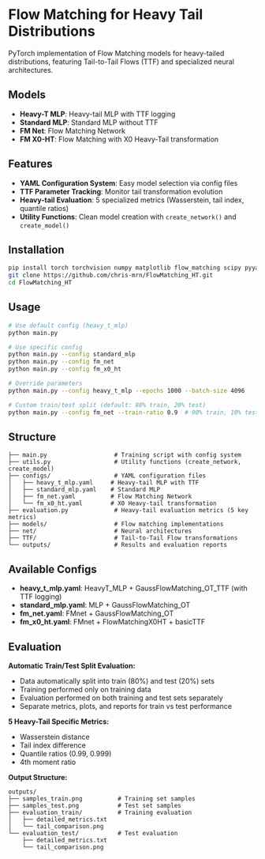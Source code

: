 # Flow Matching for Heavy Tail Distributions

PyTorch implementation of Flow Matching models for heavy-tailed distributions, featuring Tail-to-Tail Flows (TTF) and specialized neural architectures.

## Models

- **Heavy-T MLP**: Heavy-tail MLP with TTF logging
- **Standard MLP**: Standard MLP without TTF
- **FM Net**: Flow Matching Network
- **FM X0-HT**: Flow Matching with X0 Heavy-Tail transformation

## Features

- **YAML Configuration System**: Easy model selection via config files
- **TTF Parameter Tracking**: Monitor tail transformation evolution
- **Heavy-tail Evaluation**: 5 specialized metrics (Wasserstein, tail index, quantile ratios)
- **Utility Functions**: Clean model creation with `create_network()` and `create_model()`

## Installation

```bash
pip install torch torchvision numpy matplotlib flow_matching scipy pyyaml
git clone https://github.com/chris-mrn/FlowMatching_HT.git
cd FlowMatching_HT
```

## Usage

```bash
# Use default config (heavy_t_mlp)
python main.py

# Use specific config
python main.py --config standard_mlp
python main.py --config fm_net
python main.py --config fm_x0_ht

# Override parameters
python main.py --config heavy_t_mlp --epochs 1000 --batch-size 4096

# Custom train/test split (default: 80% train, 20% test)
python main.py --config fm_net --train-ratio 0.9  # 90% train, 10% test
```

## Structure

```
├── main.py                   # Training script with config system
├── utils.py                  # Utility functions (create_network, create_model)
├── configs/                  # YAML configuration files
│   ├── heavy_t_mlp.yaml     # Heavy-tail MLP with TTF
│   ├── standard_mlp.yaml    # Standard MLP
│   ├── fm_net.yaml          # Flow Matching Network
│   └── fm_x0_ht.yaml        # X0 Heavy-tail transformation
├── evaluation.py             # Heavy-tail evaluation metrics (5 key metrics)
├── models/                   # Flow matching implementations
├── net/                      # Neural architectures
├── TTF/                      # Tail-to-Tail Flow transformations
└── outputs/                  # Results and evaluation reports
```

## Available Configs

- **heavy_t_mlp.yaml**: HeavyT_MLP + GaussFlowMatching_OT_TTF (with TTF logging)
- **standard_mlp.yaml**: MLP + GaussFlowMatching_OT
- **fm_net.yaml**: FMnet + GaussFlowMatching_OT
- **fm_x0_ht.yaml**: FMnet + FlowMatchingX0HT + basicTTF

## Evaluation

**Automatic Train/Test Split Evaluation:**
- Data automatically split into train (80%) and test (20%) sets
- Training performed only on training data
- Evaluation performed on both training and test sets separately
- Separate metrics, plots, and reports for train vs test performance

**5 Heavy-Tail Specific Metrics:**
- Wasserstein distance
- Tail index difference
- Quantile ratios (0.99, 0.999)
- 4th moment ratio

**Output Structure:**
```
outputs/
├── samples_train.png          # Training set samples
├── samples_test.png           # Test set samples
├── evaluation_train/          # Training evaluation
│   ├── detailed_metrics.txt
│   └── tail_comparison.png
└── evaluation_test/           # Test evaluation
    ├── detailed_metrics.txt
    └── tail_comparison.png
```
```
